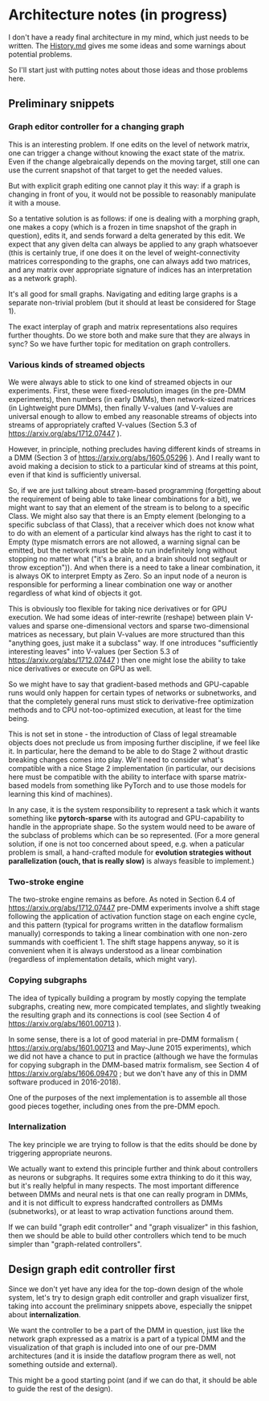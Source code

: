 # Architecture notes (in progress)

I don't have a ready final architecture in my mind, which just needs to be written. The [History.md](History.md) gives me some ideas and some warnings about potential problems.

So I'll start just with putting notes about those ideas and those problems here.

## Preliminary snippets

### Graph editor controller for a changing graph

This is an interesting problem. If one edits on the level of network matrix, one can trigger a change without knowing the exact state of the matrix. Even if the change algebraically depends on the moving target, still one can use the current snapshot of that target to get the needed values.

But with explicit graph editing one cannot play it this way: if a graph is changing in front of you, it would not be possible to reasonably manipulate it with a mouse.

So a tentative solution is as follows: if one is dealing with a morphing graph, one makes a copy (which is a frozen in time snapshot of the graph in question), edits it, and sends forward a delta generated by this edit. We expect that any given delta can always be applied to any graph whatsoever (this is certainly true, if one does it on the level of weight-connectivity matrices corresponding to the graphs, one can always add two matrices, and any matrix over appropriate signature of indices has an interpretation as a network graph).

It's all good for small graphs. Navigating and editing large graphs is a separate non-trivial problem (but it should at least be considered for Stage 1).

The exact interplay of graph and matrix representations also requires further thoughts. Do we store both and make sure that they are always in sync? So we have further topic for meditation on graph controllers.

### Various kinds of streamed objects

We were always able to stick to one kind of streamed objects in our experiments. First, these were fixed-resolution images (in the pre-DMM experiments), then numbers (in early DMMs), then network-sized matrices (in Lightweight pure DMMs), then finally V-values (and V-values are universal enough to allow to embed any reasonable streams of objects into streams of appropriately crafted V-values (Section 5.3 of https://arxiv.org/abs/1712.07447 ).

However, in principle, nothing precludes having different kinds of streams in a DMM (Section 3 of https://arxiv.org/abs/1605.05296 ). And I really want to avoid making a decision to stick to a particular kind of streams at this point, even if that kind is sufficiently universal.

So, if we are just talking about stream-based programming (forgetting about the requirement of being able to take linear combinations for a bit), we might want to say that an element of the stream is to belong to a specific Class. We might also say that there is an Empty element (belonging to a specific subclass of that Class), that a receiver which does not know what to do with an element of a particular kind always has the right to cast it to Empty (type mismatch errors are not allowed, a warning signal can be emitted, but the network must be able to run indefinitely long without stopping no matter what ("it's a brain, and a brain should not segfault or throw exception")). And when there is a need to take a linear combination, it is always OK to interpret Empty as Zero. So an input node of a neuron is responsible for performing a linear combination one way or another regardless of what kind of objects it got.

This is obviously too flexible for taking nice derivatives or for GPU execution. We had some ideas of inter-rewrite (reshape) between plain V-values and sparse one-dimensional vectors and sparse two-dimensional matrices as necessary, but plain V-values are more structured than this "anything goes, just make it a subclass" way. If one introduces "sufficiently interesting leaves" into V-values (per Section 5.3 of https://arxiv.org/abs/1712.07447 ) then one might lose the ability to take nice derivatives or execute on GPU as well.

So we might have to say that gradient-based methods and GPU-capable runs would only happen for certain types of networks or subnetworks, and that the completely general runs must stick to derivative-free optimization methods and to CPU not-too-optimized execution, at least for the time being.

This is not set in stone - the introduction of Class of legal streamable objects does not preclude us from imposing further discipline, if we feel like it. In particular, here the demand to be able to do Stage 2 without drastic breaking changes comes into play. We'll need to consider what's compatible with a nice Stage 2 implementation (in particular, our decisions here must be compatible with the ability to interface with sparse matrix-based models from something like PyTorch and to use those models for learning this kind of machines).

In any case, it is the system responsibility to represent a task which it wants something like **pytorch-sparse** with its autograd and GPU-capability to handle in the appropriate shape. So the system would need to be aware of the subclass of problems which can be so represented. (For a more general solution, if one is not too concerned about speed, e.g. when a paticular problem is small, a hand-crafted module for **evolution strategies without parallelization (ouch, that is really slow)** is always feasible to implement.)

### Two-stroke engine

The two-stroke engine remains as before. As noted in Section 6.4 of https://arxiv.org/abs/1712.07447 pre-DMM experiments involve a shift stage following the application of activation function stage on each engine cycle, and this pattern (typical for programs written in the dataflow formalism manually) corresponds to taking a linear combination with one non-zero summands with coefficient 1. The shift stage happens anyway, so it is convenient when it is always understood as a linear combination (regardless of implementation details, which might vary).

### Copying subgraphs

The idea of typically building a program by mostly copying the template subgraphs, creating new, more compicated templates, and slightly tweaking the resulting graph and its connections is cool (see Section 4 of https://arxiv.org/abs/1601.00713 ).

In some sense, there is a lot of good material in pre-DMM formalism ( https://arxiv.org/abs/1601.00713 and May-June 2015 experiments), which we did not have a chance to put in practice (although we have the formulas for copying subgraph in the DMM-based matrix formalism, see Section 4 of https://arxiv.org/abs/1606.09470 ; but we don't have any of this in DMM software produced in 2016-2018).

One of the purposes of the next implementation is to assemble all those good pieces together, including ones from the pre-DMM epoch.

### Internalization

The key principle we are trying to follow is that the edits should be done by triggering appropriate neurons.

We actually want to extend this principle further and think about controllers as neurons or subgraphs. It requires some extra thinking to do it this way, but it's really helpful in many respects. The most important difference between DMMs and neural nets is that one can really program in DMMs, and it is not difficult to express handcrafted controllers as DMMs (subnetworks), or at least to wrap activation functions around them. 

If we can build "graph edit controller" and "graph visualizer" in this fashion, then we should be able to build other controllers which tend to be much simpler than "graph-related controllers".

## Design graph edit controller first

Since we don't yet have any idea for the top-down design of the whole system, let's try to design graph edit controller and graph visualizer first, taking into account the preliminary snippets above, especially the snippet about **internalization**.

We want the controller to be a part of the DMM in question, just like the network graph expressed as a matrix is a part of a typical DMM and the visualization of that graph is included into one of our pre-DMM architectures (and it is inside the dataflow program there as well, not something outside and external).

This might be a good starting point (and if we can do that, it should be able to guide the rest of the design).
